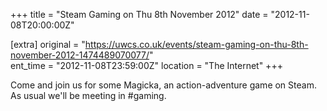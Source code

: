 +++
title = "Steam Gaming on Thu 8th November 2012"
date = "2012-11-08T20:00:00Z"

[extra]
original = "https://uwcs.co.uk/events/steam-gaming-on-thu-8th-november-2012-1474489070077/"    
ent_time = "2012-11-08T23:59:00Z"
location = "The Internet"
+++

Come and join us for some Magicka, an action-adventure game on Steam. As usual we'll be meeting in \#gaming.

